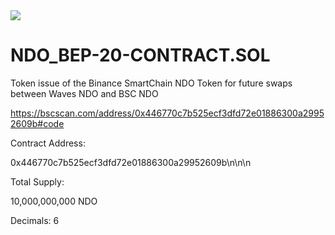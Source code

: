 <img src="https://itsnando.com/img/waterfire.png" />

# NDO_BEP-20-CONTRACT.SOL


Token issue of the Binance SmartChain NDO Token for future swaps between Waves NDO and BSC NDO


https://bscscan.com/address/0x446770c7b525ecf3dfd72e01886300a29952609b#code


Contract Address:


0x446770c7b525ecf3dfd72e01886300a29952609b\n\n\n


Total Supply:


10,000,000,000 NDO 


Decimals: 6



